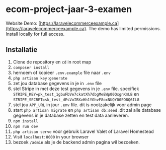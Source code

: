 # ecom-project-jaar-3-examen

Website Demo: [https://laravelecommerceexample.ca](https://laravelecommerceexample.ca). The demo has limited permissions. Install locally for full access.

## Installatie

1. Clone de repository en `cd` in root map
1. `composer install`
1. hernoem of kopieer `.env.example` file naar `.env`
1. `php artisan key:generate`
1. zet jou database gegevens in je in `.env` file
1. stel Stripe in met deze test gegevens in je `.env` file. specifiek `STRIPE_KEY=pk_test_1gbuFbVe7ckatXh7dbgMeEWp00QxgnKmLB` en `STRIPE_SECRET=sk_test_dEsVoIBXvHh1YGhvF8oxNUQY00EO8Q6IL8`
1. stel jou `APP_URL` in jour `.env` file. dit is nootzakelijk voor admin page
1. start `php artisan migrate` en `php artisan db:seed` .dit zal alle database gegevens in je database zetten en test data aanleveren.
1. `npm install`
1. `npm run dev`
1. `php artisan serve` voor gebruik Laravel Valet of Laravel Homestead
1. Visit `localhost:8000` in your browser
1. bezoek `/admin` als je de backend admin pagina wil bezoeken.
